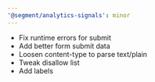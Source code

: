 ```yaml
---
'@segment/analytics-signals': minor
---
```

- Fix runtime errors for submit
- Add better form submit data 
- Loosen content-type to parse text/plain
- Tweak disallow list
- Add labels
